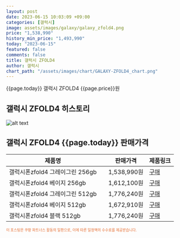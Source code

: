 ```yaml
---
layout: post
date: 2023-06-15 10:03:09 +09:00
categories: [갤럭시]
image: assets/images/galaxy/galaxy_zfold4.png
price: "1,538,990"
history_min_price: "1,493,990"
today: "2023-06-15"
featured: false
comments: false
title: 갤럭시 ZFOLD4
author: 갤럭시
chart_path: "/assets/images/chart/GALAXY-ZFOLD4_chart.png"
---
```


{{page.today}} 갤럭시 ZFOLD4 {{page.price}}원

## 갤럭시 ZFOLD4 히스토리
![alt text]({{page.chart_path}} "갤럭시S23 히스토리")

## 갤럭시 ZFOLD4 {{page.today}} 판매가격
<main>
<table id="rwd-table-large">
  <thead>
    <tr>
      <th>제품명</th>
      <th></th>
      <th>판매가격</th>
      <th>제품링크</th>
    </tr>
  </thead>
  <tbody><tr>
        <td>갤럭시폰zfold4 그레이그린 256gb</td>
        <td></td>
        <td>1,538,990원</td>
        <td><a href='https://link.coupang.com/a/SHIIP' target='_blank'>구매</a></td>
        </tr><tr>
        <td>갤럭시폰zfold4 베이지 256gb</td>
        <td></td>
        <td>1,612,100원</td>
        <td><a href='https://link.coupang.com/a/SHILC' target='_blank'>구매</a></td>
        </tr><tr>
        <td>갤럭시폰zfold4 그레이그린 512gb</td>
        <td></td>
        <td>1,776,240원</td>
        <td><a href='https://link.coupang.com/a/SLtLg' target='_blank'>구매</a></td>
        </tr><tr>
        <td>갤럭시폰zfold4 베이지 512gb</td>
        <td></td>
        <td>1,672,910원</td>
        <td><a href='https://link.coupang.com/a/SLtME' target='_blank'>구매</a></td>
        </tr><tr>
        <td>갤럭시폰zfold4 블랙 512gb</td>
        <td></td>
        <td>1,776,240원</td>
        <td><a href='https://link.coupang.com/a/SLtF3' target='_blank'>구매</a></td>
        </tr></tbody>
</table>

</main>
<div style="color:#e56a2c;font-size: 0.7em;" >
이 포스팅은 쿠팡 파트너스 활동의 일환으로, 이에 따른 일정액의 수수료를 제공받습니다.
</div>
